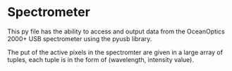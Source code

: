 # Spectrometer

This py file has the ability to access and output data from the OceanOptics 2000+ USB spectrometer using the pyusb library. 

The put of the active pixels in the spectromter are given in a large array of tuples, each tuple is in the form of (wavelength, intensity value).
